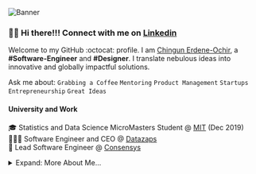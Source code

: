![Banner](https://raw.github.com/jhingun1/jhingun1/master/Chingun1.png)

### 👋🏼 Hi there!!! Connect with me on [Linkedin](https://www.linkedin.com/in/jhingun1)

Welcome to my GitHub :octocat: profile. I am [Chingun Erdene-Ochir](https://www.linkedin.com/in/jhingun1), a **#Software-Engineer** and **#Designer**. I translate nebulous ideas into innovative and globally impactful solutions.

Ask me about: `Grabbing a Coffee` `Mentoring` `Product Management` `Startups` `Entrepreneurship` `Great Ideas`

#### University and Work

🎓 Statistics and Data Science MicroMasters Student @ [MIT](https://www.mit.edu) (Dec 2019)  
👨🏼‍💻 Software Engineer and CEO @ [Datazaps](https://github.com/microsoft)  
🦉 Lead Software Engineer @ [Consensys](https://github.com/save-nemo-org)


<details>

<summary>Expand: More About Me...</summary>

<p>

```javascript
const Chingun = {
  code: [JavaScript, TypeScript, Swift, Python, C],
  tools: [React, Node, Jest, Docker, GitHub, Azure, GCP],
  architecture: ["microservices", "event-driven", "layered"],
  techCommunities: {
    coorganizer: "Microsoft Hackathon 2020",
    speaker: "Startcon", "Sydney Cocoaheads"
    mentor: ["Student Peer Mentor", "Local Hackathon(s) Mentor"],
  },
  challenge: "This year, I want to launch a SaaS app, learn React, and understand production monitoring KPIs.",
};
```

#### Recent Projects

#### 🌏 Young Growth Academy

<a href="https://www.younggrowth.academy">
    <img align="left" src="https://raw.github.com/jhingun1/jhingun1/master/images/YGA.png" width="300">
</a>
I built the web app for [Young Growth Academy] (https://www.younggrowth.academy) which is a tuition centre located in Penrith CBD, teaching Mathematics, English and Science (Junior Science, Biology, Chemistry, Physics) from Years 1 to Year 12. Their inspiring team of teachers help students to focus and excel within the class and take their skills to other domains within society. The underlying value they deliver is in the student’s unparalleled development outside the classroom. 

</p>
<p>

####  💵 BDXworld


<a href="https://www.bdxworld.com/">
	<img align="left" src="https://raw.github.com/jhingun1/jhingun1/master/images/bdxworld.png" width="300">
</a>

[BDXworld](https://www.bdxworld.com/) is a neutral, Pan Asian data center cluster, providing a protective cocoon over your physical and virtual infrastructure. 
With data centers located in Hong Kong, Guangzhou, Nanjing, and Singapore, they provide security, disaster recovery services, and telco connectivity into public clouds as well as third-party data centers — over Telco providers you select. It's their mission to deliver world class ease of operations in monitoring and managing hybrid ecosystems. They're here to protect your IT investments across Asia.

</p>
<p>

#### 🔍 Alkalife

<a href="https://www.alkalife.com.au">
	<img align="left" src="https://raw.github.com/jhingun1/jhingun1/master/images/Alkalife.png" width="300">
</a>

[Alkalife](https://www.alkalife.com.au)

</p>
